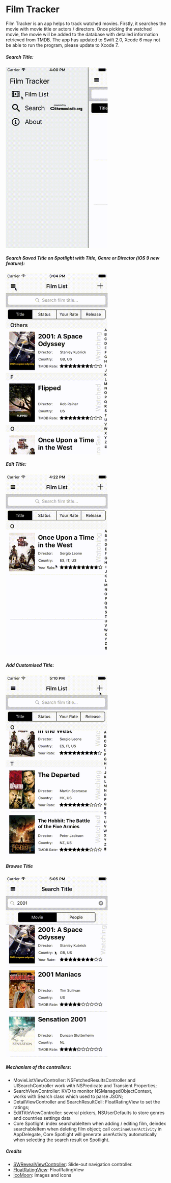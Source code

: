 # Film Tracker

Film Tracker is an app helps to track watched movies.
Firstly, it searches the movie with movie title or actors / directors. Once picking the watched movie, the movie will be added to the database with detailed information retrieved from TMDB. The app has updated to Swift 2.0, Xcode 6 may not be able to run the program, please update to Xcode 7.

##### Search Title:
<img src="./Screenshots/SearchTitle.gif" width="320" height="568"/>

##### Search Saved Title on Spotlight with Title, Genre or Director (iOS 9 new feature):
<img src="./Screenshots/CoreSpotlight.gif" width="320" height="568"/>

##### Edit Title:
<img src="./Screenshots/EditTitle.gif" width="320" height="568"/>

##### Add Customised Title:
<img src="./Screenshots/AddCustomisedTitle.gif" width="320" height="568"/>

##### Browse Title
<img src="./Screenshots/BrowseTitle.gif" width="320" height="568"/>

##### Mechanism of the controllers:
- MovieListViewController: NSFetchedResultsController and UISearchController work with NSPredicate and Transient Properties;
- SearchViewController: KVO to monitor NSManagedObjectContext, works with Search class which used to parse JSON;
- DetailViewController and SearchResultCell: FloatRatingView to set the ratings;
- EditTitleViewController: several pickers, NSUserDefaults to store genres and countries settings data
- Core Spotlight: index searchableItem when adding / editing film, deindex searchableItem when deleting film object; call `continueUserActivity` in AppDelegate, Core Spotlight will generate userActivity automatically when selecting the search result on Spotlight.

##### Credits
- [SWRevealViewController](https://github.com/John-Lluch/SWRevealViewController): Slide-out navigation controller.
- [FloatRatingView](https://github.com/strekfus/FloatRatingView): FloatRatingView
- [IcoMoon](https://github.com/Keyamoon/IcoMoon-Free): Images and icons
